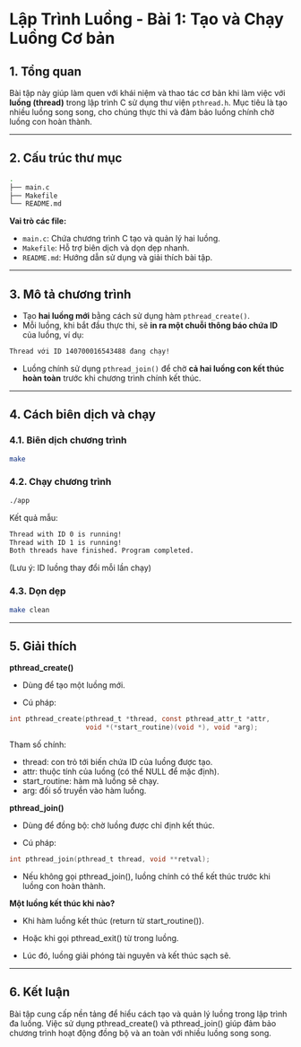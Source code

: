 # Lập Trình Luồng - Bài 1: Tạo và Chạy Luồng Cơ bản

## 1. Tổng quan

Bài tập này giúp làm quen với khái niệm và thao tác cơ bản khi làm việc với **luồng (thread)** trong lập trình C sử dụng thư viện `pthread.h`. Mục tiêu là tạo nhiều luồng song song, cho chúng thực thi và đảm bảo luồng chính chờ luồng con hoàn thành.

---

## 2. Cấu trúc thư mục

```bash
.
├── main.c
├── Makefile
└── README.md
```

**Vai trò các file:**

- `main.c`: Chứa chương trình C tạo và quản lý hai luồng.
- `Makefile`: Hỗ trợ biên dịch và dọn dẹp nhanh.
- `README.md`: Hướng dẫn sử dụng và giải thích bài tập.

---

## 3. Mô tả chương trình

- Tạo **hai luồng mới** bằng cách sử dụng hàm `pthread_create()`.
- Mỗi luồng, khi bắt đầu thực thi, sẽ **in ra một chuỗi thông báo chứa ID** của luồng, ví dụ:
```bash
Thread với ID 140700016543488 đang chạy!
```
- Luồng chính sử dụng `pthread_join()` để chờ **cả hai luồng con kết thúc hoàn toàn** trước khi chương trình chính kết thúc.

---

## 4. Cách biên dịch và chạy

### 4.1. Biên dịch chương trình

```bash
make
```

### 4.2. Chạy chương trình

```bash
./app
```

Kết quả mẫu:
```bash
Thread with ID 0 is running!
Thread with ID 1 is running!
Both threads have finished. Program completed.
```
(Lưu ý: ID luồng thay đổi mỗi lần chạy)

### 4.3. Dọn dẹp

```bash
make clean
```
---

## 5. Giải thích 

**pthread_create()**
- Dùng để tạo một luồng mới.

- Cú pháp:

```c
int pthread_create(pthread_t *thread, const pthread_attr_t *attr,
                   void *(*start_routine)(void *), void *arg);
```

Tham số chính:
- thread: con trỏ tới biến chứa ID của luồng được tạo.
- attr: thuộc tính của luồng (có thể NULL để mặc định).
- start_routine: hàm mà luồng sẽ chạy.
- arg: đối số truyền vào hàm luồng.

**pthread_join()**
- Dùng để đồng bộ: chờ luồng được chỉ định kết thúc.

- Cú pháp:

```c
int pthread_join(pthread_t thread, void **retval);
```

- Nếu không gọi pthread_join(), luồng chính có thể kết thúc trước khi luồng con hoàn thành.

**Một luồng kết thúc khi nào?**
- Khi hàm luồng kết thúc (return từ start_routine()).

- Hoặc khi gọi pthread_exit() từ trong luồng.

- Lúc đó, luồng giải phóng tài nguyên và kết thúc sạch sẽ.

---

## 6. Kết luận

Bài tập cung cấp nền tảng để hiểu cách tạo và quản lý luồng trong lập trình đa luồng. Việc sử dụng pthread_create() và pthread_join() giúp đảm bảo chương trình hoạt động đồng bộ và an toàn với nhiều luồng song song.
